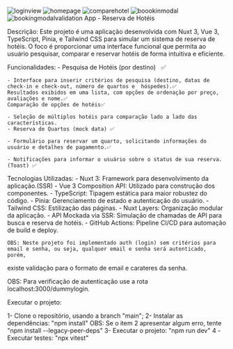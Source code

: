 ![loginview](https://github.com/user-attachments/assets/9ed13c8e-9ed3-470b-b1df-c100ba58a58d)
![homepage](https://github.com/user-attachments/assets/ea8ea667-3b13-4338-a822-64d2e5b6502b)
![comparehotel](https://github.com/user-attachments/assets/94b93b87-ccc1-4364-b117-2fe1e8fe8adb)
![boookinmodal](https://github.com/user-attachments/assets/edd29d8c-1e04-4f23-8e46-11721122826c)
![bookingmodalvalidation](https://github.com/user-attachments/assets/3c465033-6bdc-4042-9c7a-b2af9dca61ad)
App - Reserva de Hotéis

Descrição: Este projeto é uma aplicação desenvolvida com Nuxt 3, Vue 3, TypeScript, Pinia, e Tailwind CSS para simular um sistema de reserva de hotéis. O foco é proporcionar uma interface funcional que permita ao usuário pesquisar, comparar e reservar hotéis de forma intuitiva e eficiente.

Funcionalidades: - Pesquisa de Hotéis (por destino)   ✅

    - Interface para inserir critérios de pesquisa (destino, datas de check-in e check-out, número de quartos e  hóspedes).✅
    Resultados exibidos em uma lista, com opções de ordenação por preço, avaliações e nome.✅
    Comparação de opções de hotéis✅

    - Seleção de múltiplos hotéis para comparação lado a lado das características.
    - Reserva de Quartos (mock data) ✅

    - Formulário para reservar um quarto, solicitando informações do usuário e detalhes de pagamento.✅

    - Notificações para informar o usuário sobre o status de sua reserva. (Toast) ✅

Tecnologias Utilizadas: - Nuxt 3: Framework para desenvolvimento da aplicação.(SSR) - Vue 3 Composition API: Utilizado para construção dos componentes. - TypeScript: Tipagem estática para maior robustez do código. - Pinia: Gerenciamento de estado e autenticação do usuário. - Tailwind CSS: Estilização das páginas. - Nuxt Layers: Organização modular da aplicação. - API Mockada via SSR: Simulação de chamadas de API para busca e reserva de hotéis. - GitHub Actions: Pipeline CI/CD para automação de build e deploy.

    OBS: Neste projeto foi implementado auth (login) sem critérios para email e senha, ou seja, qualquer email e senha será autenticado, porém,

existe validação para o formato de email e carateres da senha.

OBS: Para verificação de autenticação use a rota localhost:3000/dummylogin.

Executar o projeto:

1- Clone o repositório, usando a branch "main";
2- Instalar as dependências: "npm install"
OBS: Se o item 2 apresentar algum erro, tente "npm install --legacy-peer-deps"
3- Executar o projeto: "npm run dev"
4 -Executar testes: "npx vitest"
